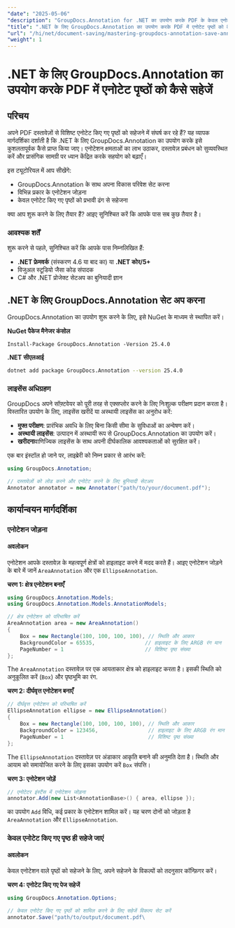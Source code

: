 ```yaml
---
"date": "2025-05-06"
"description": "GroupDocs.Annotation for .NET का उपयोग करके PDF के केवल एनोटेट किए गए पृष्ठों को कुशलतापूर्वक सहेजना सीखें। इस विस्तृत गाइड के साथ दस्तावेज़ प्रबंधन और सहयोग को बेहतर बनाएँ।"
"title": ".NET के लिए GroupDocs.Annotation का उपयोग करके PDF में एनोटेट पृष्ठों को कैसे सहेजें"
"url": "/hi/net/document-saving/mastering-groupdocs-annotation-save-annotated-pdf-pages/"
"weight": 1
---
```


# .NET के लिए GroupDocs.Annotation का उपयोग करके PDF में एनोटेट पृष्ठों को कैसे सहेजें

## परिचय

अपने PDF दस्तावेज़ों से विशिष्ट एनोटेट किए गए पृष्ठों को सहेजने में संघर्ष कर रहे हैं? यह व्यापक मार्गदर्शिका दर्शाती है कि .NET के लिए GroupDocs.Annotation का उपयोग करके इसे कुशलतापूर्वक कैसे प्राप्त किया जाए। एनोटेशन क्षमताओं का लाभ उठाकर, दस्तावेज़ प्रबंधन को सुव्यवस्थित करें और प्रासंगिक सामग्री पर ध्यान केंद्रित करके सहयोग को बढ़ाएँ।

इस ट्यूटोरियल में आप सीखेंगे:
- GroupDocs.Annotation के साथ अपना विकास परिवेश सेट करना
- विभिन्न प्रकार के एनोटेशन जोड़ना
- केवल एनोटेट किए गए पृष्ठों को प्रभावी ढंग से सहेजना

क्या आप शुरू करने के लिए तैयार हैं? आइए सुनिश्चित करें कि आपके पास सब कुछ तैयार है।

### आवश्यक शर्तें

शुरू करने से पहले, सुनिश्चित करें कि आपके पास निम्नलिखित हैं:
- **.NET फ्रेमवर्क** (संस्करण 4.6 या बाद का) या **.NET कोर/5+**
- विजुअल स्टूडियो जैसा कोड संपादक
- C# और .NET प्रोजेक्ट सेटअप का बुनियादी ज्ञान

## .NET के लिए GroupDocs.Annotation सेट अप करना

GroupDocs.Annotation का उपयोग शुरू करने के लिए, इसे NuGet के माध्यम से स्थापित करें।

**NuGet पैकेज मैनेजर कंसोल**

```plaintext
Install-Package GroupDocs.Annotation -Version 25.4.0
```

**\.NET सीएलआई**

```bash
dotnet add package GroupDocs.Annotation --version 25.4.0
```

### लाइसेंस अधिग्रहण

GroupDocs अपने सॉफ़्टवेयर को पूरी तरह से एक्सप्लोर करने के लिए निःशुल्क परीक्षण प्रदान करता है। विस्तारित उपयोग के लिए, लाइसेंस खरीदें या अस्थायी लाइसेंस का अनुरोध करें:
- **मुफ्त परीक्षण**: प्रारंभिक अवधि के लिए बिना किसी सीमा के सुविधाओं का अन्वेषण करें।
- **अस्थायी लाइसेंस**: उत्पादन में अस्थायी रूप से GroupDocs.Annotation का उपयोग करें।
- **खरीदना**वाणिज्यिक लाइसेंस के साथ अपनी दीर्घकालिक आवश्यकताओं को सुरक्षित करें।

एक बार इंस्टॉल हो जाने पर, लाइब्रेरी को निम्न प्रकार से आरंभ करें:

```csharp
using GroupDocs.Annotation;

// दस्तावेज़ों को लोड करने और एनोटेट करने के लिए बुनियादी सेटअप
Annotator annotator = new Annotator("path/to/your/document.pdf");
```

## कार्यान्वयन मार्गदर्शिका

### एनोटेशन जोड़ना

#### अवलोकन

एनोटेशन आपके दस्तावेज़ के महत्वपूर्ण क्षेत्रों को हाइलाइट करने में मदद करते हैं। आइए एनोटेशन जोड़ने के बारे में जानें `AreaAnnotation` और एक `EllipseAnnotation`.

**चरण 1: क्षेत्र एनोटेशन बनाएँ**

```csharp
using GroupDocs.Annotation.Models;
using GroupDocs.Annotation.Models.AnnotationModels;

// क्षेत्र एनोटेशन को परिभाषित करें
AreaAnnotation area = new AreaAnnotation()
{
    Box = new Rectangle(100, 100, 100, 100), // स्थिति और आकार
    BackgroundColor = 65535,                // हाइलाइट के लिए ARGB रंग मान
    PageNumber = 1                          // विशिष्ट पृष्ठ संख्या
};
```

The `AreaAnnotation` दस्तावेज़ पर एक आयताकार क्षेत्र को हाइलाइट करता है। इसकी स्थिति को अनुकूलित करें (`Box`) और पृष्ठभूमि का रंग.

**चरण 2: दीर्घवृत्त एनोटेशन बनाएँ**

```csharp
// दीर्घवृत्त एनोटेशन को परिभाषित करें
EllipseAnnotation ellipse = new EllipseAnnotation()
{
    Box = new Rectangle(100, 100, 100, 100), // स्थिति और आकार
    BackgroundColor = 123456,                // हाइलाइट के लिए ARGB रंग मान
    PageNumber = 1                           // विशिष्ट पृष्ठ संख्या
};
```

The `EllipseAnnotation` दस्तावेज़ पर अंडाकार आकृति बनाने की अनुमति देता है। स्थिति और आयाम को समायोजित करने के लिए इसका उपयोग करें `Box` संपत्ति।

**चरण 3: एनोटेशन जोड़ें**

```csharp
// एनोटेटर इंस्टैंस में एनोटेशन जोड़ना
annotator.Add(new List<AnnotationBase>() { area, ellipse });
```

का उपयोग `Add` विधि, कई प्रकार के एनोटेशन शामिल करें। यह चरण दोनों को जोड़ता है `AreaAnnotation` और `EllipseAnnotation`.

### केवल एनोटेट किए गए पृष्ठ ही सहेजे जाएं

#### अवलोकन

केवल एनोटेशन वाले पृष्ठों को सहेजने के लिए, अपने सहेजने के विकल्पों को तदनुसार कॉन्फ़िगर करें।

**चरण 4: एनोटेट किए गए पेज सहेजें**

```csharp
using GroupDocs.Annotation.Options;

// केवल एनोटेट किए गए पृष्ठों को शामिल करने के लिए सहेजें विकल्प सेट करें
annotator.Save("path/to/output/document.pdf\